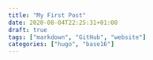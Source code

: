 ```yaml
---
title: "My First Post"
date: 2020-08-04T22:25:31+01:00
draft: true
tags: ["markdown", "GitHub", "website"]
categories: ["hugo", "base16"]
---
```



